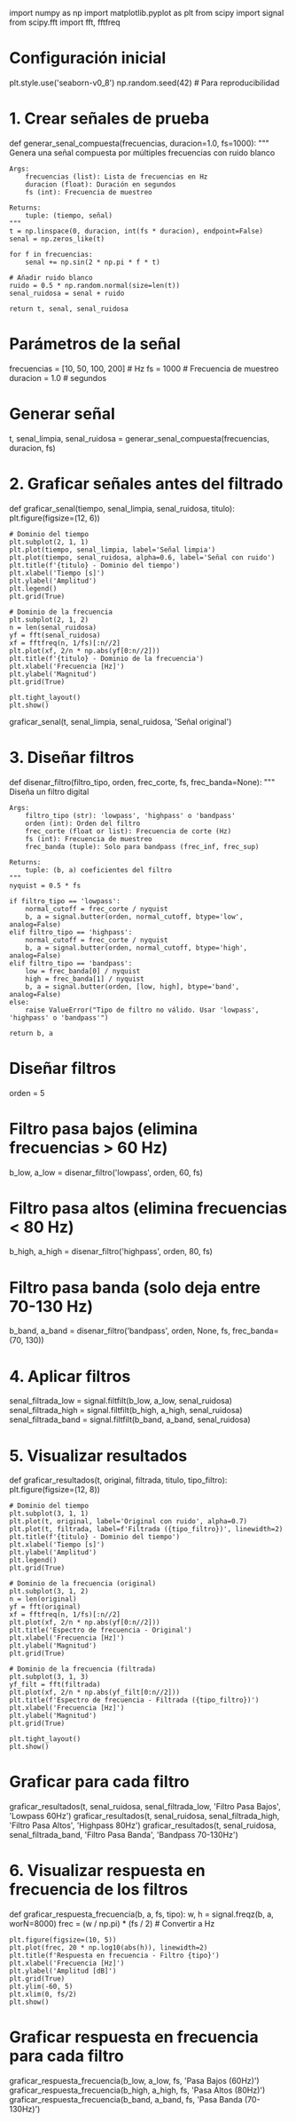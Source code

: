 import numpy as np
import matplotlib.pyplot as plt
from scipy import signal
from scipy.fft import fft, fftfreq

# Configuración inicial
plt.style.use('seaborn-v0_8')
np.random.seed(42)  # Para reproducibilidad

# 1. Crear señales de prueba
def generar_senal_compuesta(frecuencias, duracion=1.0, fs=1000):
    """
    Genera una señal compuesta por múltiples frecuencias con ruido blanco
    
    Args:
        frecuencias (list): Lista de frecuencias en Hz
        duracion (float): Duración en segundos
        fs (int): Frecuencia de muestreo
        
    Returns:
        tuple: (tiempo, señal)
    """
    t = np.linspace(0, duracion, int(fs * duracion), endpoint=False)
    senal = np.zeros_like(t)
    
    for f in frecuencias:
        senal += np.sin(2 * np.pi * f * t)
    
    # Añadir ruido blanco
    ruido = 0.5 * np.random.normal(size=len(t))
    senal_ruidosa = senal + ruido
    
    return t, senal, senal_ruidosa

# Parámetros de la señal
frecuencias = [10, 50, 100, 200]  # Hz
fs = 1000  # Frecuencia de muestreo
duracion = 1.0  # segundos

# Generar señal
t, senal_limpia, senal_ruidosa = generar_senal_compuesta(frecuencias, duracion, fs)

# 2. Graficar señales antes del filtrado
def graficar_senal(tiempo, senal_limpia, senal_ruidosa, titulo):
    plt.figure(figsize=(12, 6))
    
    # Dominio del tiempo
    plt.subplot(2, 1, 1)
    plt.plot(tiempo, senal_limpia, label='Señal limpia')
    plt.plot(tiempo, senal_ruidosa, alpha=0.6, label='Señal con ruido')
    plt.title(f'{titulo} - Dominio del tiempo')
    plt.xlabel('Tiempo [s]')
    plt.ylabel('Amplitud')
    plt.legend()
    plt.grid(True)
    
    # Dominio de la frecuencia
    plt.subplot(2, 1, 2)
    n = len(senal_ruidosa)
    yf = fft(senal_ruidosa)
    xf = fftfreq(n, 1/fs)[:n//2]
    plt.plot(xf, 2/n * np.abs(yf[0:n//2]))
    plt.title(f'{titulo} - Dominio de la frecuencia')
    plt.xlabel('Frecuencia [Hz]')
    plt.ylabel('Magnitud')
    plt.grid(True)
    
    plt.tight_layout()
    plt.show()

graficar_senal(t, senal_limpia, senal_ruidosa, 'Señal original')

# 3. Diseñar filtros
def disenar_filtro(filtro_tipo, orden, frec_corte, fs, frec_banda=None):
    """
    Diseña un filtro digital
    
    Args:
        filtro_tipo (str): 'lowpass', 'highpass' o 'bandpass'
        orden (int): Orden del filtro
        frec_corte (float or list): Frecuencia de corte (Hz)
        fs (int): Frecuencia de muestreo
        frec_banda (tuple): Solo para bandpass (frec_inf, frec_sup)
        
    Returns:
        tuple: (b, a) coeficientes del filtro
    """
    nyquist = 0.5 * fs
    
    if filtro_tipo == 'lowpass':
        normal_cutoff = frec_corte / nyquist
        b, a = signal.butter(orden, normal_cutoff, btype='low', analog=False)
    elif filtro_tipo == 'highpass':
        normal_cutoff = frec_corte / nyquist
        b, a = signal.butter(orden, normal_cutoff, btype='high', analog=False)
    elif filtro_tipo == 'bandpass':
        low = frec_banda[0] / nyquist
        high = frec_banda[1] / nyquist
        b, a = signal.butter(orden, [low, high], btype='band', analog=False)
    else:
        raise ValueError("Tipo de filtro no válido. Usar 'lowpass', 'highpass' o 'bandpass'")
    
    return b, a

# Diseñar filtros
orden = 5

# Filtro pasa bajos (elimina frecuencias > 60 Hz)
b_low, a_low = disenar_filtro('lowpass', orden, 60, fs)

# Filtro pasa altos (elimina frecuencias < 80 Hz)
b_high, a_high = disenar_filtro('highpass', orden, 80, fs)

# Filtro pasa banda (solo deja entre 70-130 Hz)
b_band, a_band = disenar_filtro('bandpass', orden, None, fs, frec_banda=(70, 130))

# 4. Aplicar filtros
senal_filtrada_low = signal.filtfilt(b_low, a_low, senal_ruidosa)
senal_filtrada_high = signal.filtfilt(b_high, a_high, senal_ruidosa)
senal_filtrada_band = signal.filtfilt(b_band, a_band, senal_ruidosa)

# 5. Visualizar resultados
def graficar_resultados(t, original, filtrada, titulo, tipo_filtro):
    plt.figure(figsize=(12, 8))
    
    # Dominio del tiempo
    plt.subplot(3, 1, 1)
    plt.plot(t, original, label='Original con ruido', alpha=0.7)
    plt.plot(t, filtrada, label=f'Filtrada ({tipo_filtro})', linewidth=2)
    plt.title(f'{titulo} - Dominio del tiempo')
    plt.xlabel('Tiempo [s]')
    plt.ylabel('Amplitud')
    plt.legend()
    plt.grid(True)
    
    # Dominio de la frecuencia (original)
    plt.subplot(3, 1, 2)
    n = len(original)
    yf = fft(original)
    xf = fftfreq(n, 1/fs)[:n//2]
    plt.plot(xf, 2/n * np.abs(yf[0:n//2]))
    plt.title('Espectro de frecuencia - Original')
    plt.xlabel('Frecuencia [Hz]')
    plt.ylabel('Magnitud')
    plt.grid(True)
    
    # Dominio de la frecuencia (filtrada)
    plt.subplot(3, 1, 3)
    yf_filt = fft(filtrada)
    plt.plot(xf, 2/n * np.abs(yf_filt[0:n//2]))
    plt.title(f'Espectro de frecuencia - Filtrada ({tipo_filtro})')
    plt.xlabel('Frecuencia [Hz]')
    plt.ylabel('Magnitud')
    plt.grid(True)
    
    plt.tight_layout()
    plt.show()

# Graficar para cada filtro
graficar_resultados(t, senal_ruidosa, senal_filtrada_low, 'Filtro Pasa Bajos', 'Lowpass 60Hz')
graficar_resultados(t, senal_ruidosa, senal_filtrada_high, 'Filtro Pasa Altos', 'Highpass 80Hz')
graficar_resultados(t, senal_ruidosa, senal_filtrada_band, 'Filtro Pasa Banda', 'Bandpass 70-130Hz')

# 6. Visualizar respuesta en frecuencia de los filtros
def graficar_respuesta_frecuencia(b, a, fs, tipo):
    w, h = signal.freqz(b, a, worN=8000)
    frec = (w / np.pi) * (fs / 2)  # Convertir a Hz
    
    plt.figure(figsize=(10, 5))
    plt.plot(frec, 20 * np.log10(abs(h)), linewidth=2)
    plt.title(f'Respuesta en frecuencia - Filtro {tipo}')
    plt.xlabel('Frecuencia [Hz]')
    plt.ylabel('Amplitud [dB]')
    plt.grid(True)
    plt.ylim(-60, 5)
    plt.xlim(0, fs/2)
    plt.show()

# Graficar respuesta en frecuencia para cada filtro
graficar_respuesta_frecuencia(b_low, a_low, fs, 'Pasa Bajos (60Hz)')
graficar_respuesta_frecuencia(b_high, a_high, fs, 'Pasa Altos (80Hz)')
graficar_respuesta_frecuencia(b_band, a_band, fs, 'Pasa Banda (70-130Hz)')
